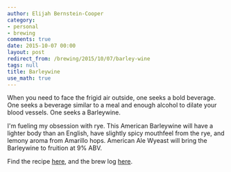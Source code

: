 ```yaml
---
author: Elijah Bernstein-Cooper
category:
- personal
- brewing
comments: true
date: 2015-10-07 00:00
layout: post
redirect_from: /brewing/2015/10/07/barley-wine
tags: null
title: Barleywine
use_math: true
---
```


When you need to face the frigid air outside, one seeks a bold beverage. One
seeks a beverage similar to a meal and enough alcohol to dilate your blood
vessels. One seeks a Barleywine. 

I'm fueling my obsession with rye. This American Barleywine will have a lighter
body than an English, have slightly spicy mouthfeel from the rye, and lemony
aroma from Amarillo hops. American Ale Wyeast will bring the Barleywine to
fruition at 9% ABV.

Find the recipe
[here](https://www.brewtoad.com/recipes/american-rye-barleywine-b78b5f), and
the brew log
[here](https://www.brewtoad.com/recipes/american-rye-barleywine-b78b5f/brew-logs/138353).